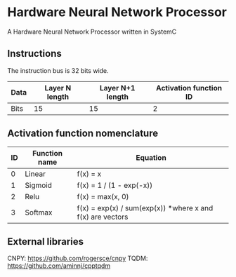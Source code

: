 Hardware Neural Network Processor
===

A Hardware Neural Network Processor written in SystemC

## Instructions

The instruction bus is 32 bits wide.

| Data | Layer N length | Layer N+1 length | Activation function ID |
|------|----------------|------------------|------------------------|
| Bits | 15             | 15               | 2                      |

## Activation function nomenclature

| ID | Function name | Equation                                                  |
|----|---------------|-----------------------------------------------------------|
| 0  | Linear        | f(x) = x                                                  |
| 1  | Sigmoid       | f(x) = 1 / (1 - exp(-x))                                  |
| 2  | Relu          | f(x) = max(x, 0)                                          |
| 3  | Softmax       | f(x) = exp(x) / sum(exp(x)) *where x and f(x) are vectors |

## External libraries
CNPY: https://github.com/rogersce/cnpy
TQDM: https://github.com/aminnj/cpptqdm